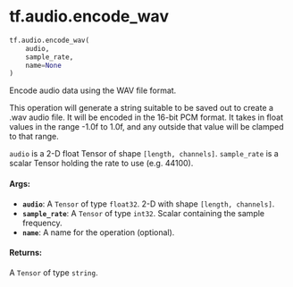 <div itemscope itemtype="http://developers.google.com/ReferenceObject">
<meta itemprop="name" content="tf.audio.encode_wav" />
<meta itemprop="path" content="Stable" />
</div>

# tf.audio.encode_wav

``` python
tf.audio.encode_wav(
    audio,
    sample_rate,
    name=None
)
```

Encode audio data using the WAV file format.

This operation will generate a string suitable to be saved out to create a .wav
audio file. It will be encoded in the 16-bit PCM format. It takes in float
values in the range -1.0f to 1.0f, and any outside that value will be clamped to
that range.

`audio` is a 2-D float Tensor of shape `[length, channels]`.
`sample_rate` is a scalar Tensor holding the rate to use (e.g. 44100).

#### Args:

* <b>`audio`</b>: A `Tensor` of type `float32`. 2-D with shape `[length, channels]`.
* <b>`sample_rate`</b>: A `Tensor` of type `int32`.
    Scalar containing the sample frequency.
* <b>`name`</b>: A name for the operation (optional).


#### Returns:

A `Tensor` of type `string`.